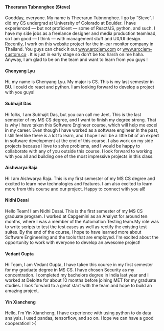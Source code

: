
#### Theerarun Tubnonghee (Steve)
Goodday, everyone.
My name is Theerarun Tubnonghee. I go by “Steve”. I did my CS undergrad at University of Colorado at Boulder. I have experienced — but not proficient — some of React/JS, python, and such. I have my side jobs as a freelance designer and media production teamlead, so I am good — I think — with management stuff and UX/UI design. Recently, I work on this website project for the in-ear monitor company in Thailand. You guys can check it out www.arcciem.com or www.arcciem-custom.co . It is just in early stage so don’t be too harsh on me haha. Anyway, I am glad to be on the team and want to learn from you guys !

#### Chenyang Lyu
Hi, my name is Chenyang Lyu. My major is CS. This is my last semester in BU. I could do react and python. I am looking forward to develop a project with you guys!

#### Subhajit Das
Hi folks, I am Subhajit Das, but you can call me Jeet. This is the last semester of my MS CS degree, and I want to finish my degree strong. That is why I have taken this Software Engineer course, which will help me excel in my career. Even though I have worked as a software engineer in the past, I still feel like there is a lot to learn, and I hope I will be a little bit of an expert in software development at the end of this course. I also work on my side projects because I love to solve problems, and I would be happy to collaborate with any of you outside this course. I look forward to working with you all and building one of the most impressive projects in this class.

#### Aishwarya Raja
Hi I am Aishwarya Raja. This is my first semester of my MS CS degree and excited to learn new technologies and features. I am also excited to learn more from this course and our project. Happy to connect with you all! 

#### Nidhi Desai
Hello Team! I am Nidhi Desai. This is the first semester of my MS CS graduate program. I worked at Capgemini as an Analyst for around ten months, where I was a member of the Automation Testing team.My role was to write scripts to test the test cases as well as rectify the existing test suites. By the end of the course, I hope to have learned more about Software Engineering and the tools that are employed. I'm excited about the opportunity to work with everyone to develop an awesome project!


#### Vedant Gupta
Hi Team, I am Vedant Gupta, I have taken this course in my first semester for my graduate degree in MS CS. I have chosen Security as my concentration. I completed my bachelors degree in India last year and I worked at Deloitte for about 10 months before joining MET for my graduate studies. I look forward to a great start with the team and hope to build an amazing project. 

#### Yin Xiancheng
Hello, I'm Yin Xiancheng, I have experience with using python to do data 
analysis. I used pandas, tensorflow, and so on. Hope we can have a good 
cooperation! :-)
